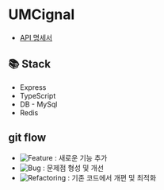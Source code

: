 # UMCignal

- [API 명세서](https://www.notion.so/API-1b39b58243c380109dcefc0a1c5b51f0)

## **📚 Stack**

- Express
- TypeScript
- DB - MySql
- Redis


## git flow
- ![Feature](https://img.shields.io/badge/feature-4CAF50?style=flat-square&logoColor=white) : 새로운 기능 추가  
- ![Bug](https://img.shields.io/badge/bug-F44336?style=flat-square&logoColor=white) : 문제점 형성 및 개선  
- ![Refactoring](https://img.shields.io/badge/refactoring-FF9800?style=flat-square&logoColor=white) : 기존 코드에서 개편 및 최적화  
